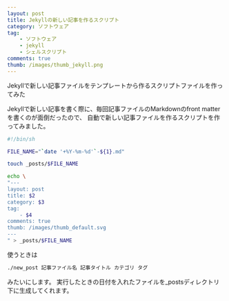 ```yaml
---
layout: post
title: Jekyllの新しい記事を作るスクリプト
category: ソフトウェア
tag:
    - ソフトウェア
    - jekyll
    - シェルスクリプト
comments: true
thumb: /images/thumb_jekyll.png
---
```

Jekyllで新しい記事ファイルをテンプレートから作るスクリプトファイルを作ってみた


Jekyllで新しい記事を書く際に、毎回記事ファイルのMarkdownのfront matterを書くのが面倒だったので、
自動で新しい記事ファイルを作るスクリプトを作ってみました。

```sh
#!/bin/sh

FILE_NAME="`date '+%Y-%m-%d'`-${1}.md"

touch _posts/$FILE_NAME

echo \
"---
layout: post
title: $2
category: $3
tag:
    - $4
comments: true
thumb: /images/thumb_default.svg
---
" > _posts/$FILE_NAME
```

使うときは

```sh
./new_post 記事ファイル名 記事タイトル カテゴリ タグ
```

みたいにします。
実行したときの日付を入れたファイルを_postsディレクトリ下に生成してくれます。